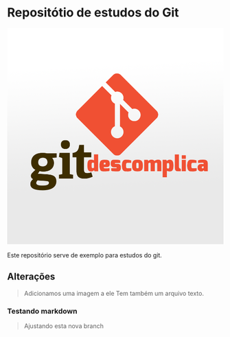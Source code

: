 # Repositótio de estudos do Git

![Git](./git-descomplica-zeta.png)

  Este repositório serve de exemplo para estudos do git.

## Alterações
> Adicionamos uma imagem a ele
> Tem também um arquivo texto.

### Testando markdown
> Ajustando esta nova branch
